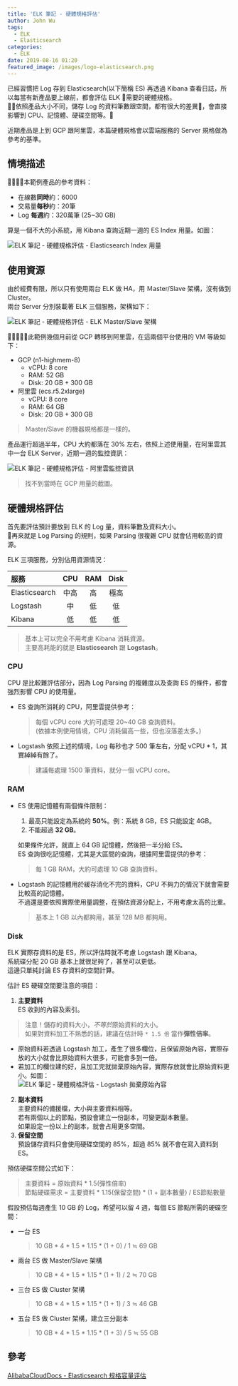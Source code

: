 ```yaml
---
title: 'ELK 筆記 - 硬體規格評估'
author: John Wu
tags:
  - ELK
  - Elasticsearch
categories:
  - ELK
date: 2019-08-16 01:20
featured_image: /images/logo-elasticsearch.png
---
```


已經習慣把 Log 存到 Elasticsearch(以下簡稱 ES) 再透過 Kibana 查看日誌，所以每當有新產品要上線前，都會評估 ELK 需要的硬體規格。  
依照產品大小不同，儲存 Log 的資料筆數跟空間，都有很大的差異，會直接影響到 CPU、記憶體、硬碟空間等。  

近期產品是上到 GCP 跟阿里雲，本篇硬體規格會以雲端服務的 Server 規格做為參考的基準。  

<!-- more -->

## 情境描述

本範例產品的參考資料：  

* 在線數**同時**約：6000  
* 交易量**每秒**約：20筆  
* Log **每週**約：320萬筆 (25~30 GB)  

算是一個不大的小系統，用 Kibana 查詢近期一週的 ES Index 用量。如圖：  

![ELK 筆記 - 硬體規格評估 - Elasticsearch Index 用量](/images/x434.png)  

## 使用資源  

由於經費有限，所以只有使用兩台 ELK 做 HA，用 Ｍaster/Slave 架構，沒有做到 Cluster。  
兩台 Server 分別裝載著 ELK 三個服務，架構如下：  

![ELK 筆記 - 硬體規格評估 - ELK Ｍaster/Slave 架構](/images/x436.png)  

此範例幾個月前從 GCP 轉移到阿里雲，在這兩個平台使用的 VM 等級如下：  

* GCP (n1-highmem-8)
  * vCPU: 8 core
  * RAM: 52 GB
  * Disk: 20 GB + 300 GB
* 阿里雲 (ecs.r5.2xlarge)
  * vCPU: 8 core
  * RAM: 64 GB
  * Disk: 20 GB + 300 GB

> Ｍaster/Slave 的機器規格都是一樣的。  

產品運行超過半年，CPU 大約都落在 30% 左右，依照上述使用量，在阿里雲其中一台 ELK Server，近期一週的監控資訊：  

![ELK 筆記 - 硬體規格評估 - 阿里雲監控資訊](/images/x435.png)  

> 找不到當時在 GCP 用量的截圖。  

## 硬體規格評估

首先要評估預計要放到 ELK 的 Log 量，資料筆數及資料大小。  
再來就是 Log Parsing 的規則，如果 Parsing 很複雜 CPU 就會佔用較高的資源。  

ELK 三項服務，分別佔用資源情況：  

| 服務 | CPU | RAM | Disk |
|:---|:---:|:---:|:---:|
| Elasticsearch | 中高 | 高 | 極高 |
| Logstash | 中 | 低 | 低 |
| Kibana | 低 | 低 | 低 |

> 基本上可以完全不用考慮 Kibana 消耗資源。  
> 主要高耗能的就是 **Elasticsearch** 跟 **Logstash**。  

### CPU

CPU 是比較難評估部分，因為 Log Parsing 的複雜度以及查詢 ES 的條件，都會強烈影響 CPU 的使用量。  

* ES 查詢所消耗的 CPU，阿里雲提供參考：  
  > 每個 vCPU core 大約可處理 20~40 GB 查詢資料。  
  > (依據本例使用情境，CPU 消耗偏高一些，但也沒落差太多。)  

* Logstash 依照上述的情境，Log 每秒也才 500 筆左右，分配 vCPU * 1，其實綽綽有餘了。  
  > 建議每處理 1500 筆資料，就分一個 vCPU core。  

### RAM

* ES 使用記憶體有兩個條件限制：  
  1. 最高只能設定為系統的 **50%**。例：系統 8 GB，ES 只能設定 4GB。  
  2. 不能超過 **32 GB**。  

  如果條件允許，就直上 64 GB 記憶體，然後把一半分給 ES。  
  ES 查詢很吃記憶體，尤其是大區間的查詢，根據阿里雲提供的參考：  
  > 每 1 GB RAM，大約可處理 10 GB 查詢資料。  

* Logstash 的記憶體用於緩存消化不完的資料，CPU 不夠力的情況下就會需要比較高的記憶體。  
  不過還是要依照實際使用量調整，在預估資源分配上，不用考慮太高的比重。  
  > 基本上 1 GB 以內都夠用，甚至 128 MB 都夠用。  

### Disk

ELK 實際存資料的是 ES，所以評估時就不考慮 Logstash 跟 Kibana。  
系統碟分配 20 GB 基本上就很足夠了，甚至可以更低。  
這邊只單純討論 ES 存資料的空間計算。  

估計 ES 硬碟空間要注意的項目：  

1. **主要資料**  
  ES 收到的內容及索引。  
  > 注意！儲存的資料大小，*不等於*原始資料的大小。  
  > 如果對資料加工不熟悉的話，建議在估計時 `* 1.5 倍` 當作**彈性倍率**。  
  * 原始資料若透過 Logstash 加工，產生了很多欄位，且保留原始內容，實際存放的大小就會比原始資料大很多，可能會多到一倍。  
  * 若加工的欄位建的好，且加工完就拋棄原始內容，實際存放就會比原始資料更小。如圖：  
    ![ELK 筆記 - 硬體規格評估 - Logstash 拋棄原始內容](/images/x437.png)  
2. **副本資料**  
  主要資料的備援檔，大小與主要資料相等。  
  若有兩個以上的節點，預設會建立一份副本，可變更副本數量。  
  如果設定一份以上的副本，就會占用更多空間。  
3. **保留空間**  
  預設儲存資料只會使用硬碟空間的 85%，超過 85% 就不會在寫入資料到 ES。  

預估硬碟空間公式如下：  
> 主要資料 = 原始資料 \* 1.5(彈性倍率)  
> 節點硬碟需求 = 主要資料 \* 1.15(保留空間) \* (1 + 副本數量) / ES節點數量

假設預估每週產生 10 GB 的 Log，希望可以留 4 週，每個 ES 節點所需的硬碟空間：

* 一台 ES  
  > 10 GB \* 4 \* 1.5 \* 1.15 \* (1 + 0) / 1 ≒ 69 GB
* 兩台 ES 做 Master/Slave 架構  
  > 10 GB \* 4 \* 1.5 \* 1.15 \* (1 + 1) / 2 ≒ 70 GB
* 三台 ES 做 Cluster 架構
  > 10 GB \* 4 \* 1.5 \* 1.15 \* (1 + 1) / 3 ≒ 46 GB
* 五台 ES 做 Cluster 架構，建立三分副本
  > 10 GB \* 4 \* 1.5 \* 1.15 \* (1 + 3) / 5 ≒ 55 GB

## 參考

[AlibabaCloudDocs - Elasticsearch 规格容量评估](https://github.com/AlibabaCloudDocs/elasticsearch/blob/master/cn.zh-CN/快速入门/规格容量评估.md)